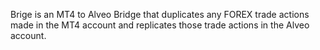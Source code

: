Brige is an MT4 to Alveo Bridge that duplicates any FOREX trade actions made in the MT4 account and replicates those trade actions in the Alveo account.
